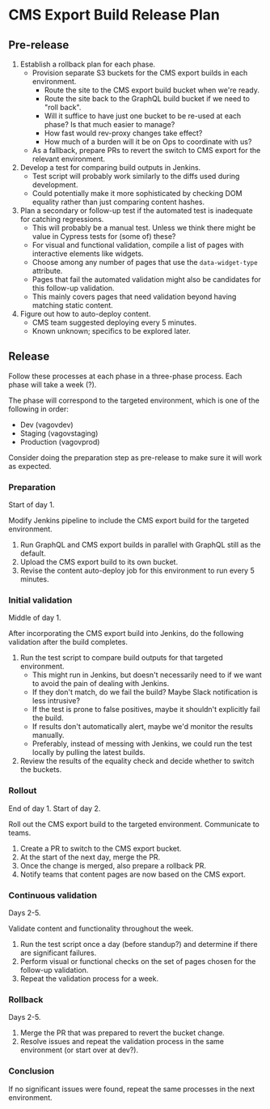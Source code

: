 # CMS Export Build Release Plan

## Pre-release

1. Establish a rollback plan for each phase.
   * Provision separate S3 buckets for the CMS export builds in each environment.
      - Route the site to the CMS export build bucket when we're ready.
      - Route the site back to the GraphQL build bucket if we need to "roll back".
      - Will it suffice to have just one bucket to be re-used at each phase? Is that much easier to manage?
      - How fast would rev-proxy changes take effect?
      - How much of a burden will it be on Ops to coordinate with us?
   * As a fallback, prepare PRs to revert the switch to CMS export for the relevant environment.
2. Develop a test for comparing build outputs in Jenkins.
   * Test script will probably work similarly to the diffs used during development.
   * Could potentially make it more sophisticated by checking DOM equality rather than just comparing content hashes.
3. Plan a secondary or follow-up test if the automated test is inadequate for catching regressions.
   * This will probably be a manual test. Unless we think there might be value in Cypress tests for (some of) these?
   * For visual and functional validation, compile a list of pages with interactive elements like widgets.
   * Choose among any number of pages that use the `data-widget-type` attribute.
   * Pages that fail the automated validation might also be candidates for this follow-up validation.
   * This mainly covers pages that need validation beyond having matching static content.
4. Figure out how to auto-deploy content.
   * CMS team suggested deploying every 5 minutes.
   * Known unknown; specifics to be explored later.

## Release

Follow these processes at each phase in a three-phase process. Each phase will take a week (?).

The phase will correspond to the targeted environment, which is one of the following in order:
- Dev (vagovdev)
- Staging (vagovstaging)
- Production (vagovprod)

Consider doing the preparation step as pre-release to make sure it will work as expected.

### Preparation

Start of day 1.

Modify Jenkins pipeline to include the CMS export build for the targeted environment.

1. Run GraphQL and CMS export builds in parallel with GraphQL still as the default.
2. Upload the CMS export build to its own bucket.
3. Revise the content auto-deploy job for this environment to run every 5 minutes.

### Initial validation

Middle of day 1.

After incorporating the CMS export build into Jenkins, do the following validation after the build completes.

1. Run the test script to compare build outputs for that targeted environment.
   * This might run in Jenkins, but doesn't necessarily need to if we want to avoid the pain of dealing with Jenkins.
   * If they don't match, do we fail the build? Maybe Slack notification is less intrusive?
   * If the test is prone to false positives, maybe it shouldn't explicitly fail the build.
   * If results don't automatically alert, maybe we'd monitor the results manually.
   * Preferably, instead of messing with Jenkins, we could run the test locally by pulling the latest builds.
2. Review the results of the equality check and decide whether to switch the buckets.

### Rollout

End of day 1. Start of day 2.

Roll out the CMS export build to the targeted environment. Communicate to teams.

1. Create a PR to switch to the CMS export bucket.
2. At the start of the next day, merge the PR.
3. Once the change is merged, also prepare a rollback PR.
4. Notify teams that content pages are now based on the CMS export.

### Continuous validation

Days 2-5.

Validate content and functionality throughout the week.

1. Run the test script once a day (before standup?) and determine if there are significant failures.
2. Perform visual or functional checks on the set of pages chosen for the follow-up validation.
3. Repeat the validation process for a week.

### Rollback

Days 2-5.

1. Merge the PR that was prepared to revert the bucket change.
2. Resolve issues and repeat the validation process in the same environment (or start over at dev?).

### Conclusion

If no significant issues were found, repeat the same processes in the next environment.
